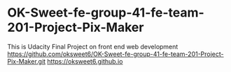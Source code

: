 # OK-Sweet-fe-group-41-fe-team-201-Project-Pix-Maker
This is Udacity Final Project on front end web development 
https://github.com/oksweet6/OK-Sweet-fe-group-41-fe-team-201-Project-Pix-Maker.git
https://oksweet6.github.io
